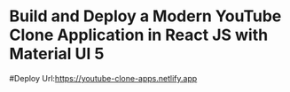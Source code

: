 # Build and Deploy a Modern YouTube Clone Application in React JS with Material UI 5

#Deploy Url:https://youtube-clone-apps.netlify.app
